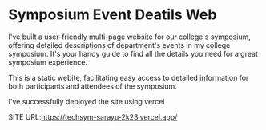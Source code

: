 # Symposium Event Deatils Web

I've built a user-friendly multi-page website for our college's symposium, offering detailed descriptions of department's events in my college symposium. It's your handy guide to find all the details you need for a great symposium experience.

This is a static webite, facilitating easy access to detailed information for both participants and attendees of the symposium.

I've successfully deployed the site using vercel

SITE URL:https://techsym-sarayu-2k23.vercel.app/
